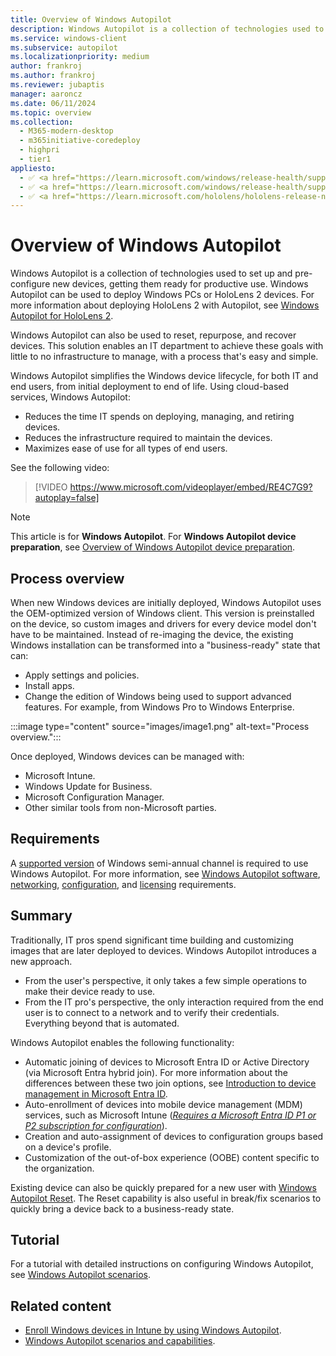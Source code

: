 ```yaml
---
title: Overview of Windows Autopilot
description: Windows Autopilot is a collection of technologies used to set up and pre-configure new devices, getting them ready for productive use.
ms.service: windows-client
ms.subservice: autopilot
ms.localizationpriority: medium
author: frankroj
ms.author: frankroj
ms.reviewer: jubaptis
manager: aaroncz
ms.date: 06/11/2024
ms.topic: overview
ms.collection:
  - M365-modern-desktop
  - m365initiative-coredeploy
  - highpri
  - tier1
appliesto:
  - ✅ <a href="https://learn.microsoft.com/windows/release-health/supported-versions-windows-client" target="_blank">Windows 11</a>
  - ✅ <a href="https://learn.microsoft.com/windows/release-health/supported-versions-windows-client" target="_blank">Windows 10</a>
  - ✅ <a href="https://learn.microsoft.com/hololens/hololens-release-notes" target="_blank">Windows Holographic</a>
---
```


# Overview of Windows Autopilot

Windows Autopilot is a collection of technologies used to set up and pre-configure new devices, getting them ready for productive use. Windows Autopilot can be used to deploy Windows PCs or HoloLens 2 devices. For more information about deploying HoloLens 2 with Autopilot, see [Windows Autopilot for HoloLens 2](/hololens/hololens2-autopilot).

Windows Autopilot can also be used to reset, repurpose, and recover devices. This solution enables an IT department to achieve these goals with little to no infrastructure to manage, with a process that's easy and simple.

Windows Autopilot simplifies the Windows device lifecycle, for both IT and end users, from initial deployment to end of life. Using cloud-based services, Windows Autopilot:

- Reduces the time IT spends on deploying, managing, and retiring devices.
- Reduces the infrastructure required to maintain the devices.
- Maximizes ease of use for all types of end users.

See the following video:

> [!VIDEO https://www.microsoft.com/videoplayer/embed/RE4C7G9?autoplay=false]

> [!NOTE]
>
> This article is for **Windows Autopilot**. For **Windows Autopilot device preparation**, see [Overview of Windows Autopilot device preparation](device-preparation/overview.md).

## Process overview

When new Windows devices are initially deployed, Windows Autopilot uses the OEM-optimized version of Windows client. This version is preinstalled on the device, so custom images and drivers for every device model don't have to be maintained. Instead of re-imaging the device, the existing Windows installation can be transformed into a "business-ready" state that can:

- Apply settings and policies.
- Install apps.
- Change the edition of Windows being used to support advanced features. For example, from Windows Pro to Windows Enterprise.

:::image type="content" source="images/image1.png" alt-text="Process overview.":::

Once deployed, Windows devices can be managed with:

- Microsoft Intune.
- Windows Update for Business.
- Microsoft Configuration Manager.
- Other similar tools from non-Microsoft parties.

## Requirements

A [supported version](/windows/release-information/) of Windows semi-annual channel is required to use Windows Autopilot. For more information, see [Windows Autopilot software](requirements.md?tabs=software), [networking](requirements.md?tabs=networking), [configuration](requirements.md?tabs=configuration), and [licensing](requirements.md?tabs=licensing) requirements.

## Summary

Traditionally, IT pros spend significant time building and customizing images that are later deployed to devices. Windows Autopilot introduces a new approach.

- From the user's perspective, it only takes a few simple operations to make their device ready to use.
- From the IT pro's perspective, the only interaction required from the end user is to connect to a network and to verify their credentials. Everything beyond that is automated.

Windows Autopilot enables the following functionality:

- Automatic joining of devices to Microsoft Entra ID or Active Directory (via Microsoft Entra hybrid join). For more information about the differences between these two join options, see [Introduction to device management in Microsoft Entra ID](/azure/active-directory/device-management-introduction).
- Auto-enrollment of devices into mobile device management (MDM) services, such as Microsoft Intune ([*Requires a Microsoft Entra ID P1 or P2 subscription for configuration*](/windows/client-management/mdm/azure-ad-and-microsoft-intune-automatic-mdm-enrollment-in-the-new-portal)).
- Creation and auto-assignment of devices to configuration groups based on a device's profile.
- Customization of the out-of-box experience (OOBE) content specific to the organization.

Existing device can also be quickly prepared for a new user with [Windows Autopilot Reset](windows-autopilot-reset.md). The Reset capability is also useful in break/fix scenarios to quickly bring a device back to a business-ready state.

## Tutorial

For a tutorial with detailed instructions on configuring Windows Autopilot, see [Windows Autopilot scenarios](tutorial/autopilot-scenarios.md).

## Related content

- [Enroll Windows devices in Intune by using Windows Autopilot](enrollment-autopilot.md).
- [Windows Autopilot scenarios and capabilities](windows-autopilot-scenarios.md).
